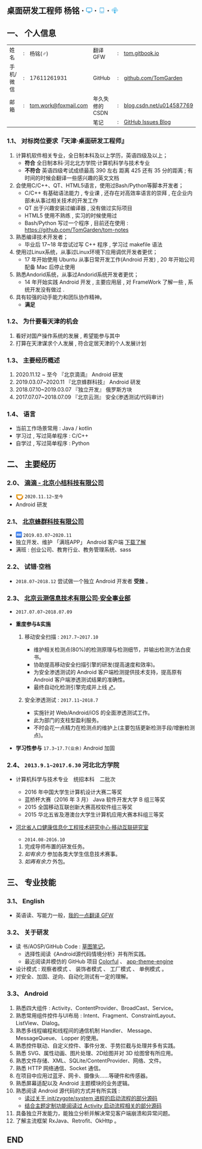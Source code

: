 ## 桌面研发工程师 杨铭 · [![desktop](/About/Images/desktop.png)](/About/CV_desktop.md) · [![mobile](/About/Images/mobile.png)](/About/CV_mobile.md) · [![download](/About/Images/download.png)](https://raw.githubusercontent.com/TomGarden/Translate/master/About/SRC/Android研发-杨铭.pdf)    

## 一、 个人信息

<table >
    <tr>
        <td>姓名</td><td>:</td><td>杨铭(♂)</td>
        <td>翻译 GFW</td><td>:</td><td><a href="https://tom.gitbook.io">tom.gitbook.io</a></td>
    </tr>
    <tr>
        <td>手机/微信</td><td>:</td><td>17611261931</td>
        <td>GitHub</td><td>:</td><td><a href="https://github.com/TomGarden/Tetris/releases">github.com/TomGarden</a></td>
    </tr>
    <tr>
        <td>邮箱</td><td>:</td><td><a href="mailto:tom.work@foxmail.com">tom.work@foxmail.com</a></td>
        <td>年久失修的CSDN</td><td>:</td><td><a href="https://blog.csdn.net/u014587769">blog.csdn.net/u014587769</a></td>
    </tr>
    <tr>
        <td></td><td></td><td></td>
        <td>笔记</td><td>:</td><td><a href="https://github.com/TomGarden/tom-notes/issues">GitHub Issues Blog</a></td>
    </tr>
</table>


### 1.1、 对标岗位要求『天津·桌面研发工程师』

1. 计算机软件相关专业，全日制本科及以上学历，英语四级及以上；
    * **符合** 全日制本科·河北北方学院·计算机科学与技术专业
    * **不符合** 英语四级考试成绩最高 390 左右 距离 425 还有 35 分的距离 ; 有时间的时候会翻译一些感兴趣的英文文档 
2. 会使用C/C++、QT、HTML5语言，使用过Bash/Python等脚本开发者；
    * C/C++ 有基础语法能力 , 专业课 , 还存在对高效率语言的崇拜 , 在企业内部未从事过相关技术的开发工作
    * QT 出于兴趣安装过编译器 , 没有做过实际项目
    * HTML5 使用不熟练 , 实习的时候使用过
    * Bash/Python 写过一个程序 , 目前还在使用 : https://github.com/TomGarden/tom-notes
3. 熟悉编译技术开发者；
    * 毕业后 17~18 年尝试过写 C++ 程序 , 学习过 makefile 语法
4. 使用过Linux系统，从事过Linux环境下应用调优开发者更优；
    * 17 年开始使用 Ubuntu 从事日常开发工作(Android 开发) , 20 年开始公司配备 Mac 后停止使用
5. 熟悉Andorid系统，从事过Andorid系统开发者更优；
    * 14 年开始实践 Android 开发 , 主要应用层 , 对 FrameWork 了解一些 , 系统开发没有做过 .
6. 具有较强的动手能力和团队协作精神。
    * **满足**

### 1.2、 为什要看天津的机会

1. 看好对国产操作系统的发展 , 希望能参与其中
2. 打算在天津谋求个人发展 , 符合定居天津的个人发展计划 


### 1.3、 主要经历概述

1. 2020.11.12 ~ 至今  『北京滴滴』     Android 研发  
2. 2019.03.07~2020.11 『北京蜂群科技』 Android 研发
3. 2018.07.10~2019.03.07 『独立开发』 俄罗斯方块
4. 2017.07.07~2018.07.09 『北京云测』 安全(渗透测试/代码审计)

### 1.4、 语言
- 当前工作场景常用 : Java / kotlin 
- 学习过 , 写过简单程序 : C/C++
- 自学过 , 写过简单程序 : Python


## 二、 主要经历

### 2.0、 [滴滴 - 北京小桔科技有限公司](https://www.didiglobal.com/) 
- <img src="SRC/images/didi_logo.jpeg" width = "20" height = "20" style="vertical-align:text-top" /> `2020.11.12~至今`
- Android 研发 

### 2.1、 [北京蜂群科技有限公司](https://manbanapp.com/)
- <img src="SRC/images/manban_fengqunkeji_logo.png" width = "16" height = "16" style="vertical-align:text-top" /> `2019.03.07~2020.11` 
- 独立开发、维护 「满班APP」 Android 客户端
    [下载了解](https://manbanapp.cn/)
- 满班 : 创业公司、教育行业、教务管理系统、sass

### 2.2、 试错·空档
- `2018.07~2018.12` 尝试做一个独立 Android 开发者 **受挫** 。

### 2.3、 [北京云测信息技术有限公司·安全事业部](https://sec-console.testin.cn/scan/list.htm)

- `2017.07.07~2018.07.09` 
- **重度参与&实施**

    1. 移动安全扫描 : `2017.7~2017.10`
        - 维护相关检测点(80%)的检测原理与检测细节，并输出检测方法白皮书。
        - 协助提高移动安全扫描引擎的研发(提高速度和效率)。
        - 为安全渗透测试的 Android 客户端检测提供技术支持，提高原有 Android 客户端渗透测试结果的准确性。      
        - 最终自动化检测引擎完成并上线 [♐](https://sec-console.testin.cn/scan/list.htm)。

    2. 安全渗透测试 : `2017.11~2018.7`
        - 实施针对 Web/Android/iOS 的全面渗透测试工作。
        - 此为部门的支柱型盈利服务。
        - 不时会花一点精力在检测点的维护上(主要包括更新检测手段/增删检测点)。

- **学习性参与** `17.3~17.7(业余)` Android 加固


### 2.4、 `2013.9.1~2017.6.30` 河北北方学院

- 计算机科学与技术专业　统招本科　二批次 
    - 2016 年中国大学生计算机设计大赛二等奖
    - 蓝桥杯大赛（2016 年 3 月） Java 软件开发大学 B 组三等奖
    - 2015 全国移动互联创新大赛高校软件组三等奖
    - 2015 华北五省及港澳台大学生计算机应用大赛本科组三等奖

- [河北省人口健康信息化工程技术研究中心·移动互联研究室](http://kyc.hebeinu.edu.cn/webPage/showarticle1024.html)
    - `2014.08-2016.10`
    1. 完成导师布置的研发任务。
    2. _如有余力_ 参加各类大学生信息技术赛事。
    3. _如再有余力_ 外包。

## 三、 专业技能

### 3.1、 English
- 英语读、写能力一般，[我的一点翻译 GFW](https://tom.gitbook.io)

### 3.2、 关于研发
- 读 书/AOSP/GitHub Code : [草图笔记](https://github.com/TomGarden/Translate/tree/master/About/Read_AOSP_PNG)。
    - 选择性阅读《Android源代码情境分析》并有所实践。
    - 最近阅读并模仿的 GitHub 项目 [Colorful](https://github.com/garretyoder/Colorful) 、 [app-theme-engine](https://github.com/garretyoder/app-theme-engine)
- 设计模式 : 观察者模式 、 装饰者模式 、 工厂模式 、 单例模式 。 
- 对安全、加固、逆向、自动化测试有一定的理解。

### 3.3、 Android
1. 熟悉四大组件 : Activity、ContentProvider、BroadCast、Service。
2. 熟悉常用组件控件与UI布局 : Intent、Fragment、ConstraintLayout、ListView、Dialog。
3. 熟悉多线程编程和线程间的通信机制 Handler、 Message、 MessageQueue、 Lopper 的使用。
4. 熟悉控件联动、自定义控件、事件分发、手势拦截与处理并多有实践。
5. 熟悉 SVG、属性动画、图片处理、2D绘图并对 3D 绘图曾有所应用。
6. 熟悉文件存储、XML、SQLite/ContentProvider、网络、文件。
7. 熟悉 HTTP 网络通信、Socket 通信。
8. 在项目中应用过蓝牙、网卡、摄像头……等硬件和传感器。
9. 熟悉屏幕适配以及 Android 主题模块的业务逻辑。
10. 熟悉阅读 Android 源代码的方式并有所实践 :
    - [读过关于 init/zygote/system 进程的启动流程的部分源码](https://raw.githubusercontent.com/TomGarden/Translate/master/About/Read_AOSP_PNG/Android_源代码阅读_流程图_Zygote进程启动流程及细节_[Viso].png)
    - [结合主题定制功能阅读过 Activity 启动流程相关的部分源码](https://raw.githubusercontent.com/TomGarden/Translate/master/About/Read_AOSP_PNG/Activity启动流程[Viso编辑].png)
11. 具备独立开发能力，能独立分析并解决常见客户端崩溃和异常问题。
12. 了解主流框架 RxJava、Retrofit、OkHttp 。 


## END
